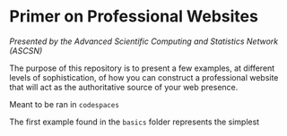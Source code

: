 # Primer on Professional Websites

_Presented by the Advanced Scientific Computing and Statistics Network (ASCSN)_

The purpose of this repository is to present a few examples, at different levels of sophistication, of how you can construct a professional website that will act as the authoritative source of your web presence.

Meant to be ran in `codespaces`

The first example found in the `basics` folder represents the simplest 